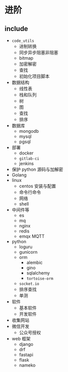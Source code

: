 # 进阶

## include

- `code_utils`
  - 进制转换
  - 同步异步阻塞非阻塞
  - bitmap
  - 加密解密
  - 查找
  - 初始化项目脚本
- 数据结构
  - 线性表
  - 栈和队列
  - 树
  - 图
  - 查找
  - 排序
- 数据库
  - mongodb
  - mysql
  - pgsql
- 部署
  - docker
  - `gitlab-ci`
  - jenkins
- 保护 python 源码与加解密
- Golang
- linux
  - centos 安装与配置
  - 命令行命令
  - 网络
  - shell
- 中间件等
  - es
  - mq
  - nginx
  - redis
  - emqx MQTT
- python
  - loguru
  - gunicorn
  - orm
    - alembic
    - gino
    - sqlalchemy
    - `tortoise-orm`
  - `socket.io`
  - 排序查找
  - 单测
- 软件
  - 基本软件
  - 开发软件
- 收集网站
- 微信开发
  - 公众号授权
- web 框架
  - django
  - drf
  - fastapi
  - flask
  - nameko
